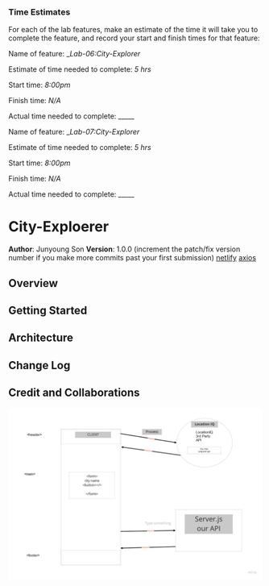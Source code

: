 ### Time Estimates
For each of the lab features, make an estimate of the time it will take you to complete the feature, and record your start and finish times for that feature:

Name of feature: __Lab-06:_City-Explorer__

Estimate of time needed to complete: _5 hrs_

Start time: _8:00pm_

Finish time: _N/A_

Actual time needed to complete: _____

Name of feature: __Lab-07:_City-Explorer__

Estimate of time needed to complete: _5 hrs_

Start time: _8:00pm_

Finish time: _N/A_

Actual time needed to complete: _____



# City-Exploerer

**Author**: Junyoung Son
**Version**: 1.0.0 (increment the patch/fix version number if you make more commits past your first submission)
[netlify](https://chimerical-macaron-5cd1fe.netlify.app/)
[axios]()

## Overview
<!-- Provide a high level overview of what this application is and why you are building it, beyond the fact that it's an assignment for this class. (i.e. What's your problem domain?) -->

## Getting Started
<!-- What are the steps that a user must take in order to build this app on their own machine and get it running? -->

## Architecture
<!-- Provide a detailed description of the application design. What technologies (languages, libraries, etc) you're using, and any other relevant design information. -->

## Change Log
<!-- Use this area to document the iterative changes made to your application as each feature is successfully implemented. Use time stamps. Here's an example:

01-01-2001 4:59pm - Application now has a fully-functional express server, with a GET route for the location resource. -->

## Credit and Collaborations
<!-- Give credit (and a link) to other people or resources that helped you build this application. -->

![Lab6 whiteboard](Lab6%20-%20City%20Explorer%20Whiteboard.jpg)